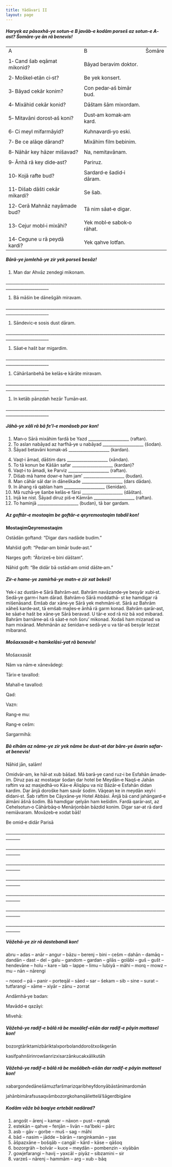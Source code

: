 ```yaml
---
title: Yādāvari II
layout: page
---
```


##### Haryek az pāsoxhā‐ye sotun‐e B javāb‐e kodām porseš az sotun‐e A‐ast? Šomāre‐ye ān rā benevis\!

|                                |                           |        |
| ------------------------------ | ------------------------- | ------ |
| A                              | B                         | Šomāre |
|                                |                           |        |
| 1‐ Cand šab eqāmat mikonid?    | Bāyad beravim doktor.     |        |
|                                |                           |        |
| 2‐ Moškel‐etān ci‐st?          | Be yek konsert.           |        |
|                                |                           |        |
| 3‐ Bāyad cekār konim?          | Con pedar‐aš bimār bud.   |        |
|                                |                           |        |
| 4‐ Mixāhid cekār konid?        | Dāštam šām mixordam.      |        |
|                                |                           |        |
| 5‐ Mitavāni dorost‐aš koni?    | Dust‐am komak‐am kard.    |        |
|                                |                           |        |
| 6‐ Ci meyl mifarmāyid?         | Kuhnavardi‐yo eski.       |        |
|                                |                           |        |
| 7‐ Be ce alāqe dārand?         | Mixāhim film bebinim.     |        |
|                                |                           |        |
| 8‐ Nāhār key hāzer mišavad?    | Na, nemitavānam.          |        |
|                                |                           |        |
| 9‐ Ānhā rā key dide‐ast?       | Pariruz.                  |        |
|                                |                           |        |
| 10‐ Kojā rafte bud?            | Sardard‐e šadid‐i dāram.  |        |
|                                |                           |        |
| 11‐ Dišab dāšti cekār mikardi? | Se šab.                   |        |
|                                |                           |        |
| 12‐ Cerā Mahnāz nayāmade bud?  | Tā nim sāat‐e digar.      |        |
|                                |                           |        |
| 13‐ Cejur mobl‐i mixāhi?       | Yek mobl‐e sabok‐o rāhat. |        |
|                                |                           |        |
| 14‐ Cegune u rā peydā kardi?   | Yek qahve lotfan.         |        |

##### Bārā‐ye jomlehā‐ye zir yek porseš besāz\!

1)  Man dar Ahvāz zendegi
mikonam.

\_\_\_\_\_\_\_\_\_\_\_\_\_\_\_\_\_\_\_\_\_\_\_\_\_\_\_\_\_\_\_\_\_\_\_\_\_\_\_\_\_\_\_\_\_\_\_\_\_\_\_\_\_\_\_\_\_\_\_\_\_\_\_\_\_\_\_\_\_\_\_\_\_\_\_\_\_\_\_\_\_\_\_\_\_\_\_\_\_\_\_\_\_\_\_\_\_\_\_

1)  Bā māšin be dānešgāh
miravam.

\_\_\_\_\_\_\_\_\_\_\_\_\_\_\_\_\_\_\_\_\_\_\_\_\_\_\_\_\_\_\_\_\_\_\_\_\_\_\_\_\_\_\_\_\_\_\_\_\_\_\_\_\_\_\_\_\_\_\_\_\_\_\_\_\_\_\_\_\_\_\_\_\_\_\_\_\_\_\_\_\_\_\_\_\_\_\_\_\_\_\_\_\_\_\_\_\_\_\_

1)  Sāndevic‐e sosis dust
dāram.

\_\_\_\_\_\_\_\_\_\_\_\_\_\_\_\_\_\_\_\_\_\_\_\_\_\_\_\_\_\_\_\_\_\_\_\_\_\_\_\_\_\_\_\_\_\_\_\_\_\_\_\_\_\_\_\_\_\_\_\_\_\_\_\_\_\_\_\_\_\_\_\_\_\_\_\_\_\_\_\_\_\_\_\_\_\_\_\_\_\_\_\_\_\_\_\_\_\_\_

1)  Sāat‐e hašt bar
migardim.

\_\_\_\_\_\_\_\_\_\_\_\_\_\_\_\_\_\_\_\_\_\_\_\_\_\_\_\_\_\_\_\_\_\_\_\_\_\_\_\_\_\_\_\_\_\_\_\_\_\_\_\_\_\_\_\_\_\_\_\_\_\_\_\_\_\_\_\_\_\_\_\_\_\_\_\_\_\_\_\_\_\_\_\_\_\_\_\_\_\_\_\_\_\_\_\_\_\_\_

1)  Cāhāršanbehā be kelās‐e kārāte
miravam.

\_\_\_\_\_\_\_\_\_\_\_\_\_\_\_\_\_\_\_\_\_\_\_\_\_\_\_\_\_\_\_\_\_\_\_\_\_\_\_\_\_\_\_\_\_\_\_\_\_\_\_\_\_\_\_\_\_\_\_\_\_\_\_\_\_\_\_\_\_\_\_\_\_\_\_\_\_\_\_\_\_\_\_\_\_\_\_\_\_\_\_\_\_\_\_\_\_\_\_

1)  In ketāb pānzdah hezār
Tumān‐ast.

\_\_\_\_\_\_\_\_\_\_\_\_\_\_\_\_\_\_\_\_\_\_\_\_\_\_\_\_\_\_\_\_\_\_\_\_\_\_\_\_\_\_\_\_\_\_\_\_\_\_\_\_\_\_\_\_\_\_\_\_\_\_\_\_\_\_\_\_\_\_\_\_\_\_\_\_\_\_\_\_\_\_\_\_\_\_\_\_\_\_\_\_\_\_\_\_\_\_\_

##### Jāhā‐ye xāli rā bā fe’l‐e monāseb por kon\!

1.  Man‐o Sārā mixāhim fardā be Yazd
    \_\_\_\_\_\_\_\_\_\_\_\_\_\_\_\_\_\_\_\_ (raftan).
2.  To aslan nabāyad az harfhā‐ye u nabāyad
    \_\_\_\_\_\_\_\_\_\_\_\_\_\_\_\_\_\_\_\_ (šodan).
3.  Šāyad betavāni komak‐aš \_\_\_\_\_\_\_\_\_\_\_\_\_\_\_\_\_\_\_\_
    (kardan).

<!-- end list -->

4.  Vaqt‐i āmad, dāštim dars \_\_\_\_\_\_\_\_\_\_\_\_\_\_\_\_\_\_\_\_
    (xāndan).
5.  To tā konun be Kāšān safar \_\_\_\_\_\_\_\_\_\_\_\_\_\_\_\_\_\_\_\_
    (kardan)?
6.  Vaqt‐i to āmadi, ke Parviz \_\_\_\_\_\_\_\_\_\_\_\_\_\_\_\_\_\_\_\_
    (raftan).
7.  Dišab mā hame dowr‐e ham jam’
    \_\_\_\_\_\_\_\_\_\_\_\_\_\_\_\_\_\_\_\_ (budan).
8.  Man cāhār sāl dar in dāneškade
    \_\_\_\_\_\_\_\_\_\_\_\_\_\_\_\_\_\_\_\_ (dars dādan).
9.  In āhang rā qablan ham \_\_\_\_\_\_\_\_\_\_\_\_\_\_\_\_\_\_\_\_
    (šenidan).
10. Mā ruzhā‐ye šanbe kelās‐e fārsi
    \_\_\_\_\_\_\_\_\_\_\_\_\_\_\_\_\_\_\_\_ (dāštan).
11. Injā ke nist. Šāyad diruz piš‐e Kāmrān
    \_\_\_\_\_\_\_\_\_\_\_\_\_\_\_\_\_\_\_\_ (raftan).
12. To haminjā \_\_\_\_\_\_\_\_\_\_\_\_\_\_\_\_\_\_\_\_ (budan), tā bar
    gardam.

##### Az goftār‐e mostaqim be goftār‐e qeyremostaqim tabdil kon\!

**MostaqimQeyremostaqim**

Ostādān goftand: “Digar dars nadāde budim.”

Mahšid goft: “Pedar‐am bimār bude‐ast.”

Narges goft: “Ābrizeš‐e bini dāštam”.

Nāhid goft: “Be didār bā ostād‐am omid dāšte‐am.”

##### Zir‐e hame‐ye zamirhā‐ye matn‐e zir xat bekeš\!

Yek‐i az dustān‐e Sārā Bahrām‐ast. Bahrām navāzande‐ye besyār xubi‐st.
Sedā‐ye garm‐i ham dārad. Bahrām‐o Sārā moddathā‐ st ke hamdigar rā
mišenāsand. Emšab dar xāne‐ye Sārā yek mehmāni‐st. Sārā az Bahrām xāheš
karde‐ast, tā emšab majles‐e ānhā rā garm konad. Bahrām qarār‐ast, ke
sāat‐e hašt be xāne‐ye Sārā beravad. U tār‐e xod rā niz bā xod mibarad.
Bahrām barnāme‐aš rā sāat‐e noh šoru’ mikonad. Xodaš ham mizanad va ham
mixānad. Mehmānān az šenidan‐e sedā‐ye u va tār‐aš besyār lezzat
mibarand.

##### Mošaxxasāt‐e hamkelāsi‐yat rā benevis\!

Mošaxxasāt

Nām va nām‐e xānevādegi:

Tārix‐e tavallod:

Mahall‐e tavallod:

Qad:

Vazn:

Rang‐e mu:

Rang‐e
cešm:

Sargarmihā:

##### Bā elhām az nāme‐ye zir yek nāme be dust‐at dar bāre‐ye āxarin safar‐at benevis\!

Nāhid jān, salām\!

Omidvār‐am, ke hāl‐at xub bāšad. Mā barā‐ye cand ruz‐i be Esfahān
āmade‐im. Diruz pas az mostaqar šodan dar hotel be Meydān‐e Naqš‐e
Jahān raftim va az masjedhā‐vo Kāx‐e Āliqāpu va niz Bāzār‐e Esfahān
didan kardim. Dar ānjā doroške ham savār šodim. Vāqean ke in meydān
xeyl‐i didani‐st. Šab raftim be Cāyxāne‐ye Hotel Abbāsi. Ānjā bā cand
jahāngard‐e ālmāni āšnā šodim. Bā hamdigar qelyān ham kešidim. Fardā
qarār‐ast, az Cehelsotun‐o Cāhārbāq‐o Menārjonbān bāzdid konim. Digar
sar‐at rā dard nemiāvaram. Movāzeb‐e xodat bāš\!

Be omid‐e didār
Parisā

\_\_\_\_\_\_\_\_\_\_\_\_\_\_\_\_\_\_\_\_\_\_\_\_\_\_\_\_\_\_\_\_\_\_\_\_\_\_\_\_\_\_\_\_\_\_\_\_\_\_\_\_\_\_\_\_\_\_\_\_\_\_\_\_\_\_\_\_\_\_\_\_\_\_\_\_\_\_\_\_\_\_\_\_\_

\_\_\_\_\_\_\_\_\_\_\_\_\_\_\_\_\_\_\_\_\_\_\_\_\_\_\_\_\_\_\_\_\_\_\_\_\_\_\_\_\_\_\_\_\_\_\_\_\_\_\_\_\_\_\_\_\_\_\_\_\_\_\_\_\_\_\_\_\_\_\_\_\_\_\_\_\_\_\_\_\_\_\_\_\_

\_\_\_\_\_\_\_\_\_\_\_\_\_\_\_\_\_\_\_\_\_\_\_\_\_\_\_\_\_\_\_\_\_\_\_\_\_\_\_\_\_\_\_\_\_\_\_\_\_\_\_\_\_\_\_\_\_\_\_\_\_\_\_\_\_\_\_\_\_\_\_\_\_\_\_\_\_\_\_\_\_\_\_\_\_

\_\_\_\_\_\_\_\_\_\_\_\_\_\_\_\_\_\_\_\_\_\_\_\_\_\_\_\_\_\_\_\_\_\_\_\_\_\_\_\_\_\_\_\_\_\_\_\_\_\_\_\_\_\_\_\_\_\_\_\_\_\_\_\_\_\_\_\_\_\_\_\_\_\_\_\_\_\_\_\_\_\_\_\_\_

\_\_\_\_\_\_\_\_\_\_\_\_\_\_\_\_\_\_\_\_\_\_\_\_\_\_\_\_\_\_\_\_\_\_\_\_\_\_\_\_\_\_\_\_\_\_\_\_\_\_\_\_\_\_\_\_\_\_\_\_\_\_\_\_\_\_\_\_\_\_\_\_\_\_\_\_\_\_\_\_\_\_\_\_\_

\_\_\_\_\_\_\_\_\_\_\_\_\_\_\_\_\_\_\_\_\_\_\_\_\_\_\_\_\_\_\_\_\_\_\_\_\_\_\_\_\_\_\_\_\_\_\_\_\_\_\_\_\_\_\_\_\_\_\_\_\_\_\_\_\_\_\_\_\_\_\_\_\_\_\_\_\_\_\_\_\_\_\_\_\_

\_\_\_\_\_\_\_\_\_\_\_\_\_\_\_\_\_\_\_\_\_\_\_\_\_\_\_\_\_\_\_\_\_\_\_\_\_\_\_\_\_\_\_\_\_\_\_\_\_\_\_\_\_\_\_\_\_\_\_\_\_\_\_\_\_\_\_\_\_\_\_\_\_\_\_\_\_\_\_\_\_\_\_\_\_

##### Vāžehā‐ye zir rā dastebandi kon\!

abru – adas – anār – angur – bāzu – berenj – bini – cešm – dahān – damāq
– dandān – dast – del – galu – gandom – gardan – gilās – golābi – guš –
gušt – hendevāne – holu – kare – lab – lappe – limu – lubiyā – māhi –
morq – mowz – mu – nān – nārengi

– noxod – pā – panir – porteqāl – sāed – sar – šekam – sib – sine –
surat – tutfarangi – xāme – xiyār – zānu – zorrat

Andāmhā‐ye badan:

Mavādd‐e
qazāyi:

Mivehā:

##### Vāžehā‐ye radif‐e bālā rā be moxālef‐ešān dar radif‐e pāyin mottasel kon\!

bozorgtāriktamizbāriktalxporbolanddoroštxoškgerān

kasifpahnširinrowšanrizxisarzānkucakxālikutāh

##### Vāžehā‐ye radif‐e bālā rā be mošābeh‐ešān dar radif‐e pāyin mottasel kon\!

xabargondedānešāmuzfaršmarizqaribheyfdonyābāstānimardomān

jahānbimārafsusaqvāmbozorgkohanqāliettelā’šāgerdbigāne

##### Kodām vāže bā baqiye ertebāt nadārad?

1)  angošt – ārenj – kamar – nāxon – pust – eynak
2)  estekān – qahve – fenjān – livān – na’lbeki – pārc
3)  asb – gāv – gorbe – muš – sag – māhi
4)  bād – nasim – jādde – bārān – ranginkamān – yax
5)  āšpazxāne – bošqāb – cangāl – kārd – kāse – qāšoq
6)  bozorgrāh – bolvār – kuce – meydān – pombenzin – xiyābān
7)  gowjefarangi – havij – yaxcāl – piyāz – sibzamini – sir
8)  varzeš – nārenj – hammām – arg – xub – bāq
